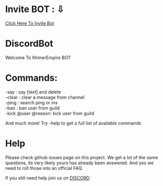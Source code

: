 # Invite BOT : ⇩                                                                                                                            
[Click Here To Invite Bot](https://discordapp.com/api/oauth2/authorize?client_id=438304216893620240&permissions=16796742&scope=bot)        
# DiscordBot
Welcome To KhmerEmpire BOT

# Commands:
-say : say [text] and delete                                                                                                               
-clear : clear a message from channel                                                                                                   
-ping : search ping or ms                                                                                                               
-ban : ban user from guild                                                                                                             
-kick @user @reason: kick user from guild                                                                                               

And much more! Try -help to get a full list of available commands

# Help
Please check github issues page on this project. We get a lot of the same questions, its very likely yours has already been answered. And yes we need to roll those into an official FAQ.

If you still need help join us on [DISCORD](https://discord.gg/7mS9GEY)
